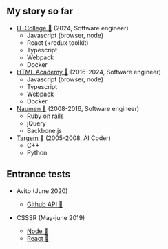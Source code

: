 <!--
**kaineer/kaineer** is a ✨ _special_ ✨ repository because its `README.md` (this file) appears on your GitHub profile.

Here are some ideas to get you started:

- 📫 How to reach me: kaineer@gmail.com
-->

## My story so far

* [IT-College 🔗](https://it-college.ru/) (2024, Software engineer)
  * Javascript (browser, node)
  * React (+redux toolkit)
  * Typescript
  * Webpack
  * Docker
* [HTML Academy 🔗](https://htmlacademy.ru/) (2016-2024, Software engineer)
  * Javascript (browser, node)
  * Typescript
  * Webpack
  * Docker
* [Naumen 🔗](https://www.naumen.ru/) (2008-2016, Software engineer)
  * Ruby on rails
  * jQuery
  * Backbone.js
* [Targem 🔗](https://targem.ru/) (2005-2008, AI Coder)
  * C++
  * Python

## Entrance tests

* Avito (June 2020)
  * [Github API 🔗](https://github.com/kaineer/trial-avito-githubapi)

* CSSSR (May-june 2019)
  * [Node 🔗](https://github.com/kaineer/trial-csssr-node)
  * [React 🔗](https://github.com/kaineer/trial-csssr-react)
